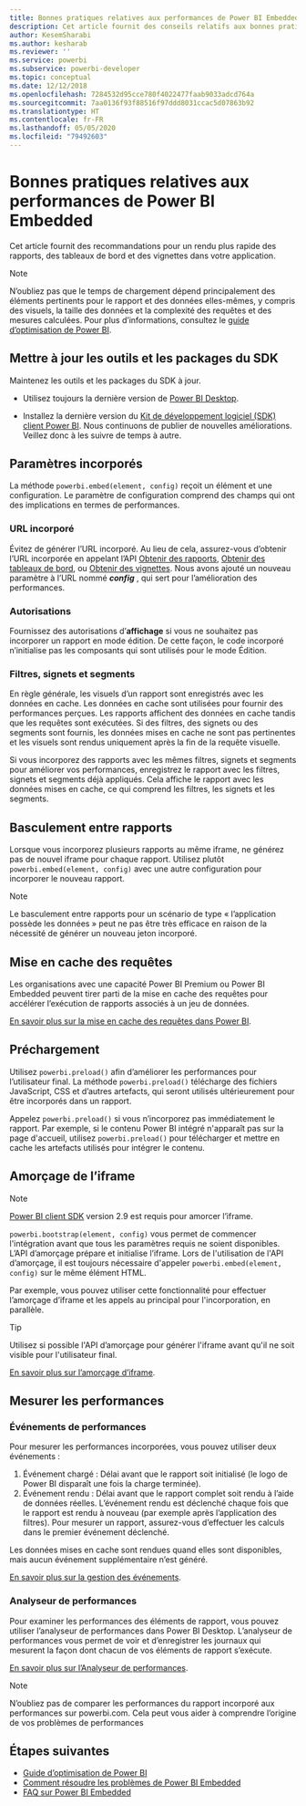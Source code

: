 ```yaml
---
title: Bonnes pratiques relatives aux performances de Power BI Embedded
description: Cet article fournit des conseils relatifs aux bonnes pratiques de l’analytique incorporée
author: KesemSharabi
ms.author: kesharab
ms.reviewer: ''
ms.service: powerbi
ms.subservice: powerbi-developer
ms.topic: conceptual
ms.date: 12/12/2018
ms.openlocfilehash: 7284532d95cce780f4022477faab9033adcd764a
ms.sourcegitcommit: 7aa0136f93f88516f97ddd8031ccac5d07863b92
ms.translationtype: HT
ms.contentlocale: fr-FR
ms.lasthandoff: 05/05/2020
ms.locfileid: "79492603"
---
```

# <a name="power-bi-embedded-performance-best-practices"></a>Bonnes pratiques relatives aux performances de Power BI Embedded

Cet article fournit des recommandations pour un rendu plus rapide des rapports, des tableaux de bord et des vignettes dans votre application.

> [!Note]
> N’oubliez pas que le temps de chargement dépend principalement des éléments pertinents pour le rapport et des données elles-mêmes, y compris des visuels, la taille des données et la complexité des requêtes et des mesures calculées. Pour plus d’informations, consultez le [guide d’optimisation de Power BI](../../guidance/power-bi-optimization.md).

## <a name="update-tools-and-sdk-packages"></a>Mettre à jour les outils et les packages du SDK

Maintenez les outils et les packages du SDK à jour.

* Utilisez toujours la dernière version de [Power BI Desktop](https://powerbi.microsoft.com/desktop/).

* Installez la dernière version du [Kit de développement logiciel (SDK) client Power BI](https://github.com/Microsoft/PowerBI-JavaScript). Nous continuons de publier de nouvelles améliorations. Veillez donc à les suivre de temps à autre.

## <a name="embed-parameters"></a>Paramètres incorporés

La méthode `powerbi.embed(element, config)` reçoit un élément et une configuration. Le paramètre de configuration comprend des champs qui ont des implications en termes de performances.

### <a name="embed-url"></a>URL incorporé

Évitez de générer l’URL incorporé. Au lieu de cela, assurez-vous d’obtenir l’URL incorporée en appelant l’API [Obtenir des rapports](/rest/api/power-bi/reports/getreportsingroup), [Obtenir des tableaux de bord](/rest/api/power-bi/dashboards/getdashboardsingroup), ou [Obtenir des vignettes](/rest/api/power-bi/dashboards/gettilesingroup). Nous avons ajouté un nouveau paramètre à l’URL nommé **_config_** , qui sert pour l’amélioration des performances.

### <a name="permissions"></a>Autorisations

Fournissez des autorisations d’**affichage** si vous ne souhaitez pas incorporer un rapport en mode édition. De cette façon, le code incorporé n’initialise pas les composants qui sont utilisés pour le mode Édition.

### <a name="filters-bookmarks-and-slicers"></a>Filtres, signets et segments

En règle générale, les visuels d’un rapport sont enregistrés avec les données en cache. Les données en cache sont utilisées pour fournir des performances perçues. Les rapports affichent des données en cache tandis que les requêtes sont exécutées. Si des filtres, des signets ou des segments sont fournis, les données mises en cache ne sont pas pertinentes et les visuels sont rendus uniquement après la fin de la requête visuelle.

Si vous incorporez des rapports avec les mêmes filtres, signets et segments pour améliorer vos performances, enregistrez le rapport avec les filtres, signets et segments déjà appliqués. Cela affiche le rapport avec les données mises en cache, ce qui comprend les filtres, les signets et les segments.

## <a name="switching-between-reports"></a>Basculement entre rapports

Lorsque vous incorporez plusieurs rapports au même iframe, ne générez pas de nouvel iframe pour chaque rapport. Utilisez plutôt `powerbi.embed(element, config)` avec une autre configuration pour incorporer le nouveau rapport.

> [!NOTE]
> Le basculement entre rapports pour un scénario de type « l’application possède les données » peut ne pas être très efficace en raison de la nécessité de générer un nouveau jeton incorporé.

## <a name="query-caching"></a>Mise en cache des requêtes

Les organisations avec une capacité Power BI Premium ou Power BI Embedded peuvent tirer parti de la mise en cache des requêtes pour accélérer l’exécution de rapports associés à un jeu de données.

[En savoir plus sur la mise en cache des requêtes dans Power BI](../../power-bi-query-caching.md).

## <a name="preload"></a>Préchargement

Utilisez `powerbi.preload()` afin d’améliorer les performances pour l’utilisateur final. La méthode `powerbi.preload()` télécharge des fichiers JavaScript, CSS et d’autres artefacts, qui seront utilisés ultérieurement pour être incorporés dans un rapport.

Appelez `powerbi.preload()` si vous n’incorporez pas immédiatement le rapport. Par exemple, si le contenu Power BI intégré n'apparaît pas sur la page d'accueil, utilisez `powerbi.preload()` pour télécharger et mettre en cache les artefacts utilisés pour intégrer le contenu.

## <a name="bootstrapping-the-iframe"></a>Amorçage de l’iframe

> [!NOTE]
> [Power BI client SDK](https://github.com/Microsoft/PowerBI-JavaScript) version 2.9 est requis pour amorcer l’iframe.

`powerbi.bootstrap(element, config)` vous permet de commencer l'intégration avant que tous les paramètres requis ne soient disponibles. L’API d’amorçage prépare et initialise l’iframe.
Lors de l'utilisation de l'API d’amorçage, il est toujours nécessaire d'appeler `powerbi.embed(element, config)` sur le même élément HTML.

Par exemple, vous pouvez utiliser cette fonctionnalité pour effectuer l’amorçage d’iframe et les appels au principal pour l'incorporation, en parallèle.
> [!TIP]
> Utilisez si possible l'API d’amorçage pour générer l'iframe avant qu'il ne soit visible pour l'utilisateur final.

[En savoir plus sur l’amorçage d’iframe](https://github.com/Microsoft/PowerBI-JavaScript/wiki/Bootstrap-For-Better-Performance).

## <a name="measure-performance"></a>Mesurer les performances

### <a name="performance-events"></a>Événements de performances

Pour mesurer les performances incorporées, vous pouvez utiliser deux événements :

1. Événement chargé : Délai avant que le rapport soit initialisé (le logo de Power BI disparaît une fois la charge terminée).
2. Événement rendu : Délai avant que le rapport complet soit rendu à l’aide de données réelles. L’événement rendu est déclenché chaque fois que le rapport est rendu à nouveau (par exemple après l’application des filtres). Pour mesurer un rapport, assurez-vous d’effectuer les calculs dans le premier événement déclenché.

Les données mises en cache sont rendues quand elles sont disponibles, mais aucun événement supplémentaire n’est généré.

[En savoir plus sur la gestion des événements](https://github.com/Microsoft/PowerBI-JavaScript/wiki/Handling-Events).

### <a name="performance-analyzer"></a>Analyseur de performances

Pour examiner les performances des éléments de rapport, vous pouvez utiliser l’analyseur de performances dans Power BI Desktop.
L’analyseur de performances vous permet de voir et d’enregistrer les journaux qui mesurent la façon dont chacun de vos éléments de rapport s’exécute.

[En savoir plus sur l’Analyseur de performances](../../desktop-performance-analyzer.md).

> [!NOTE]
> N’oubliez pas de comparer les performances du rapport incorporé aux performances sur powerbi.com. Cela peut vous aider à comprendre l’origine de vos problèmes de performances

## <a name="next-steps"></a>Étapes suivantes

* [Guide d’optimisation de Power BI](../../guidance/power-bi-optimization.md)
* [Comment résoudre les problèmes de Power BI Embedded](embedded-troubleshoot.md)
* [FAQ sur Power BI Embedded](embedded-faq.md)
